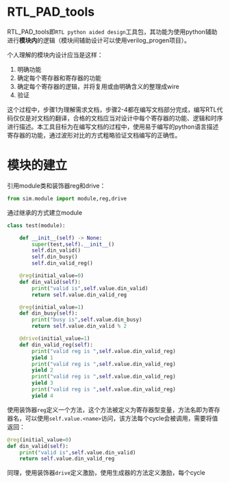 # RTL_PAD_tools

RTL_PAD_tools即`RTL python aided design`工具包，其功能为使用python辅助进行**模块内**的逻辑（模块间辅助设计可以使用verilog_progen项目）。

个人理解的模块内设计应当是这样：
1. 明确功能
2. 确定每个寄存器和寄存器的功能
3. 确定每个寄存器的逻辑，并将复用或由明确含义的整理成wire
4. 验证

这个过程中，步骤1为理解需求文档，步骤2-4都在编写文档部分完成，编写RTL代码仅仅是对文档的翻译，合格的文档应当对设计中每个寄存器的功能、逻辑和时序进行描述。本工具目标为在编写文档的过程中，使用易于编写的python语言描述寄存器的功能，通过波形对比的方式粗略验证文档编写的正确性。

# 模块的建立

引用module类和装饰器reg和drive：

```python
from sim.module import module,reg,drive
```

通过继承的方式建立module

```python
class test(module):

    def __init__(self) -> None:
        super(test,self).__init__()
        self.din_valid()
        self.din_busy()
        self.din_valid_reg()

    @reg(initial_value=0)
    def din_valid(self):
        print("valid is",self.value.din_valid)
        return self.value.din_valid_reg

    @reg(initial_value=1)
    def din_busy(self):
        print("busy is",self.value.din_busy)
        return self.value.din_valid % 2 

    @drive(initial_value=1)
    def din_valid_reg(self):
        print("valid reg is ",self.value.din_valid_reg)
        yield 1
        print("valid reg is ",self.value.din_valid_reg)
        yield 2
        print("valid reg is ",self.value.din_valid_reg)
        yield 3
        print("valid reg is ",self.value.din_valid_reg)
        yield 4
```

使用装饰器`reg`定义一个方法，这个方法被定义为寄存器型变量，方法名即为寄存器名，可以使用`self.value.<name>`访问，该方法每个cycle会被调用，需要将值返回：

```python
@reg(initial_value=0)
def din_valid(self):
    print("valid is",self.value.din_valid)
    return self.value.din_valid_reg
```

同理，使用装饰器`drive`定义激励，使用生成器的方法定义激励，每个cycle